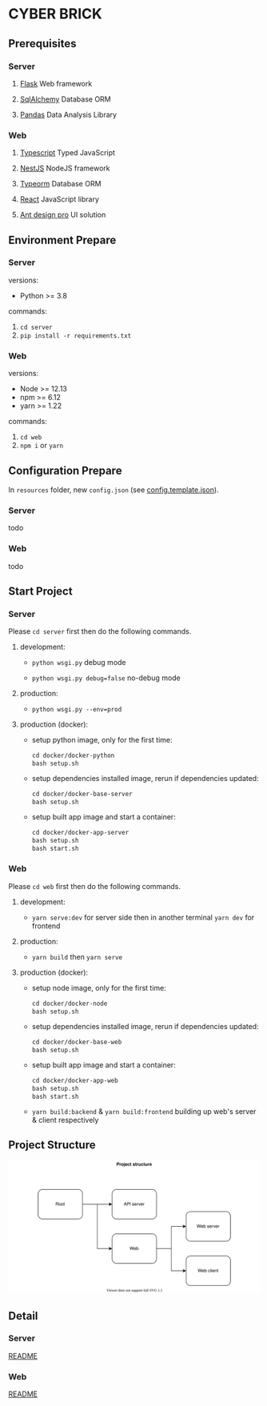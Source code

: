 # CYBER BRICK

## Prerequisites

### Server

1. [Flask](https://palletsprojects.com/p/flask/) Web framework

2. [SqlAlchemy](https://www.sqlalchemy.org/) Database ORM

3. [Pandas](https://pandas.pydata.org/) Data Analysis Library

### Web

1. [Typescript](https://www.typescriptlang.org/) Typed JavaScript

2. [NestJS](https://nestjs.com/) NodeJS framework

3. [Typeorm](https://typeorm.io/) Database ORM

4. [React](https://reactjs.org/) JavaScript library

5. [Ant design pro](https://beta-pro.ant.design/) UI solution

## Environment Prepare

### Server

versions:
* Python >= 3.8

commands:
1. `cd server`
2. `pip install -r requirements.txt`

### Web

versions:
* Node >= 12.13
* npm >= 6.12
* yarn >= 1.22

commands:
1. `cd web`
2. `npm i` or `yarn`

## Configuration Prepare

In `resources` folder, new `config.json` (see [config.template.json](resources/config.template.json)). 

### Server

todo

### Web

todo

## Start Project

### Server

Please `cd server` first then do the following commands.

1. development:

    * `python wsgi.py` debug mode

    * `python wsgi.py debug=false` no-debug mode

2. production:

    * `python wsgi.py --env=prod`

3. production (docker):

    * setup python image, only for the first time:
      ```
      cd docker/docker-python
      bash setup.sh
      ```
    
    * setup dependencies installed image, rerun if dependencies updated:
      ```
      cd docker/docker-base-server
      bash setup.sh
      ```
    
    * setup built app image and start a container:
      ```
      cd docker/docker-app-server
      bash setup.sh
      bash start.sh
      ```

### Web

Please `cd web` first then do the following commands.

1. development: 

    * `yarn serve:dev` for server side then in another terminal `yarn dev` for frontend
    
2. production:

    * `yarn build` then `yarn serve`
    
3. production (docker):

    * setup node image, only for the first time:
      ```
      cd docker/docker-node
      bash setup.sh
      ```
    
    * setup dependencies installed image, rerun if dependencies updated:
      ```
      cd docker/docker-base-web
      bash setup.sh
      ```
      
    * setup built app image and start a container:
      ```
      cd docker/docker-app-web
      bash setup.sh
      bash start.sh
      ```

    * `yarn build:backend` & `yarn build:frontend` building up web's server & client respectively

## Project Structure

![Project Structure](doc/ProjectStructure.svg)

## Detail

### Server

[README](server/README.md)

### Web

[README](web/README.md)
